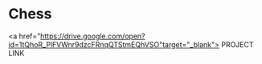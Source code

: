 # Chess
<a href="https://drive.google.com/open?id=1tQhoR_PlFVWnr9dzcFRnqQTStmEQhVSO"target="_blank"> PROJECT LINK </a> 





